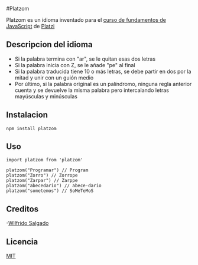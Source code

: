 #Platzom

Platzom es un idioma inventado para el [curso de fundamentos de JavaScript](https://platzi.com/js) de [Platzi](https://platzi.com)

## Descripcion del idioma

- Si la palabra termina con "ar", se le quitan esas dos letras
- Si la palabra inicia con Z, se le añade "pe" al final
- Si la palabra traducida tiene 10 o más letras, se debe partir en dos por la mitad y unir con un guión medio
- Por último, si la palabra original es un palíndromo, ninguna regla anterior cuenta y se devuelve la misma palabra pero intercalando letras mayúsculas y minúsculas


## Instalacion
```
npm install platzom
```

## Uso
```
import platzom from 'platzom'

platzom("Programar") // Program
platzom("Zorro") // Zorrope
platzom("Zarpar") // Zarppe
platzom("abecedario") // abece-dario
platzom("sometemos") // SoMeTeMoS

```

## Creditos
-[Wilfrido Salgado](https://twitter.com/@wilfesabe)

## Licencia
[MIT](https://opensource.org/licenses/MIT)